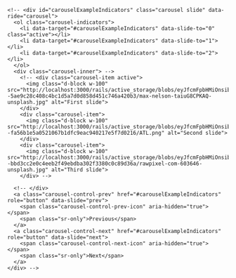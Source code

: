     
    <!-- <div id="carouselExampleIndicators" class="carousel slide" data-ride="carousel">
      <ol class="carousel-indicators">
        <li data-target="#carouselExampleIndicators" data-slide-to="0" class="active"></li>
        <li data-target="#carouselExampleIndicators" data-slide-to="1"></li>
        <li data-target="#carouselExampleIndicators" data-slide-to="2"></li>
      </ol>
      <div class="carousel-inner"> -->
        <!-- <div class="carousel-item active">
          <img class="d-block w-100" src="http://localhost:3000/rails/active_storage/blobs/eyJfcmFpbHMiOnsibWVzc2FnZSI6IkJBaHBCdz09IiwiZXhwIjpudWxsLCJwdXIiOiJibG9iX2lkIn19--5ae9c28c408c4bc1d5a7d0d858d451c746a420b3/max-nelson-taiuG8CPKAQ-unsplash.jpg" alt="First slide">
        </div>
        <div class="carousel-item">
          <img class="d-block w-100" src="http://localhost:3000/rails/active_storage/blobs/eyJfcmFpbHMiOnsibWVzc2FnZSI6IkJBaHBCZz09IiwiZXhwIjpudWxsLCJwdXIiOiJibG9iX2lkIn19--fa56b1e5a0521067b1dfc9eac940217e5f7d0216/ATL.png" alt="Second slide">
        </div>
        <div class="carousel-item">
          <img class="d-block w-100" src="http://localhost:3000/rails/active_storage/blobs/eyJfcmFpbHMiOnsibWVzc2FnZSI6IkJBaHBDQT09IiwiZXhwIjpudWxsLCJwdXIiOiJibG9iX2lkIn19--bbd3cc2e0c4eeb2f49ebdba302f3380c0c89d36a/rawpixel-com-603646-unsplash.jpg" alt="Third slide">
        </div> -->

      <!-- </div>
      <a class="carousel-control-prev" href="#carouselExampleIndicators" role="button" data-slide="prev">
        <span class="carousel-control-prev-icon" aria-hidden="true"></span>
        <span class="sr-only">Previous</span>
      </a>
      <a class="carousel-control-next" href="#carouselExampleIndicators" role="button" data-slide="next">
        <span class="carousel-control-next-icon" aria-hidden="true"></span>
        <span class="sr-only">Next</span>
      </a>
    </div> -->
